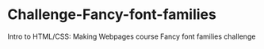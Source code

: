 # Challenge-Fancy-font-families
Intro to HTML/CSS: Making Webpages course Fancy font families challenge
